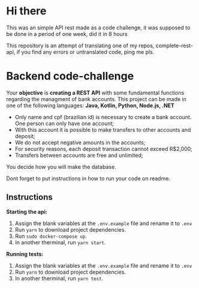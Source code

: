 # Hi there

This was an simple API rest made as a code challenge, it was supposed to be done in a period of one week, did it in 8 hours

This repository is an attempt of translating one of my repos, complete-rest-api, if you find any errors or untranslated code, ping me pls.

# Backend code-challenge

Your **objective** is **creating a REST API** with some fundamental functions regarding the managment of bank accounts. This project can be made in one of the following languages: **Java, Kotlin, Python, Node.js, .NET**

- Only name and cpf (brazilian id) is necessary to create a bank account. One person can only have one account;
- With this account it is possible to make transfers to other accounts and deposit;
- We do not accept negative amounts in the accounts;
- For security reasons, each deposit transaction cannot exceed R$2,000;
- Transfers between accounts are free and unlimited;

You decide how you will make the database.

Dont forget to put instructions in how to run your code on readme.

## Instructions

**Starting the api:**

1. Assign the blank variables at the `.env.example` file and rename it to `.env`
2. Run `yarn` to download project dependencies.
3. Run `sudo docker-compose up`.
4. In another therminal, run `yarn start`.

**Running tests:**

1. Assign the blank variables at the `.env.example` file and rename it to `.env`
2. Run `yarn` to download project dependencies.
3. In another therminal, run `yarn test`.
